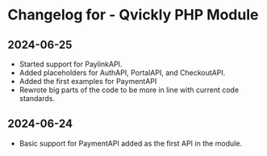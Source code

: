 # Changelog for - Qvickly PHP Module

## 2024-06-25
* Started support for PaylinkAPI.
* Added placeholders for AuthAPI, PortalAPI, and CheckoutAPI.
* Added the first examples for PaymentAPI
* Rewrote big parts of the code to be more in line with current code standards.

## 2024-06-24
* Basic support for PaymentAPI added as the first API in the module.